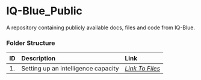 # IQ-Blue_Public

A repository containing publicly available docs, files and code from IQ-Blue.

### Folder Structure

|ID|Description|Link|
| :------------| :------------ | :------------ |
|1.|Setting up an intelligence capacity|*[Link To Files](https://github.com/IQ-blue/IQ-Blue_Public/tree/main/1.%20Setting%20up%20an%20intelligence%20capacity)*|


